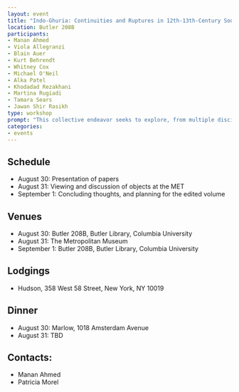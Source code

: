 ```yaml
---
layout: event
title: "Indo-Ghuria: Continuities and Ruptures in 12th-13th-Century South and Central Asia"
location: Butler 208B
participants:
- Manan Ahmed
- Viola Allegranzi
- Blain Auer
- Kurt Behrendt
- Whitney Cox
- Michael O'Neil
- Alka Patel
- Khodadad Rezakhani 
- Martina Rugiadi
- Tamara Sears
- Jawan Shir Rasikh
type: workshop
prompt: "This collective endeavor seeks to explore, from multiple disciplinary perspectives, the shifting connections between South and Central Asia during the twelfth-thirteenth centuries. Although this timeframe has been historiographically emphasized primarily due to the Mongol campaigns of the 1220s in Central Asia, almost simultaneously South Asia (particularly northern India) also underwent momentous changes: the successful Ghurid campaigns of the 1190s not only introduced and consolidated Islam as a political system in the region, they effectively sutured the Indic and Persianate worlds in a new and enduring nexus of cultural, linguistic, socio-religious, and political relationships that were to reverberate for centuries into the modern day. This workshop will explore a meaningful cross-section of the twelfth-thirteenth-century historical moment/process. ."
categories:
- events
---
```


## Schedule
* August 30: Presentation of papers 
* August 31: Viewing and discussion of objects at the MET
* September 1: Concluding thoughts, and planning for the edited volume

## Venues
 * August 30: Butler 208B, Butler Library, Columbia University
 * August 31: The Metropolitan Museum
 * September 1: Butler 208B, Butler Library, Columbia University

## Lodgings
* Hudson, 358 West 58 Street, New York, NY 10019

## Dinner
* August 30: Marlow, 1018 Amsterdam Avenue
* August 31: TBD

## Contacts:
* Manan Ahmed
* Patricia Morel
